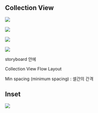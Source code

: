 ## Collection View

![](https://developer.apple.com/library/content/documentation/WindowsViews/Conceptual/CollectionViewPGforIOS/Art/cv_layout_basics_2x.png)
<br><br>
![](https://developer.apple.com/library/prerelease/content/documentation/WindowsViews/Conceptual/CollectionViewPGforIOS/Art/cv_layout_sections_2x.png)
<br><br>
![](https://developer.apple.com/library/content/documentation/WindowsViews/Conceptual/CollectionViewPGforIOS/Art/flow_horiz_headers_2x.png)
<br><br>
![](https://developer.apple.com/library/content/documentation/WindowsViews/Conceptual/CollectionViewPGforIOS/Art/cv_objects_2x.png)

storyboard 안에

Collection View Flow Layout

Min spacing (minimum spacing)  : 셀간의 간격

## Inset

![](https://developer.apple.com/library/content/documentation/WindowsViews/Conceptual/CollectionViewPGforIOS/Art/flow_section_insets_2x.png)